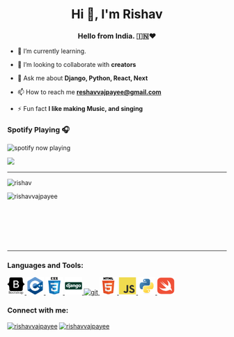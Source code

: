<h1 align="center">Hi 👋, I'm Rishav</h1>
<h3 align="center">Hello from India. 🇮🇳❤️</h3>

- 🔭 I’m currently learning.

- 👯 I’m looking to collaborate with **creators**

- 💬 Ask me about **Django, Python, React, Next**

- 📫 How to reach me **reshavvajpayee@gmail.com**

- ⚡ Fun fact **I like making Music, and singing**

<h3 align="left">Spotify Playing 🎧</h3>

<img src="https://rishavvajpayee.vercel.app/api/spotify" alt="spotify now playing" />

![](https://media0.giphy.com/media/3otPorWLQJq5GmHRtu/giphy.gif)


----
<p><img align="center" src="https://github-readme-stats-itsflash10.vercel.app/api?username=rishavvajpayee&show_icons=true&locale=en&theme=radical" alt="rishav" /></p>

<p><img align="left" src="https://github-readme-stats.vercel.app/api/top-langs?username=rishavvajpayee&show_icons=true&locale=en&layout=compact&theme=radical" alt="rishavvajpayee" /></p>



</br>
</br>
</br>
</br>
</br>
</br>
</br>


---

<h3 align="left">Languages and Tools:</h3>
<p align="left"> <a href="https://getbootstrap.com" target="_blank"> <img src="https://raw.githubusercontent.com/devicons/devicon/master/icons/bootstrap/bootstrap-plain-wordmark.svg" alt="bootstrap" width="40" height="40"/> </a> <a href="https://www.w3schools.com/cpp/" target="_blank"> <img src="https://raw.githubusercontent.com/devicons/devicon/master/icons/cplusplus/cplusplus-original.svg" alt="cplusplus" width="40" height="40"/> </a> <a href="https://www.w3schools.com/css/" target="_blank"> <img src="https://raw.githubusercontent.com/devicons/devicon/master/icons/css3/css3-original-wordmark.svg" alt="css3" width="40" height="40"/> </a> <a href="https://www.djangoproject.com/" target="_blank"> <img src="https://raw.githubusercontent.com/devicons/devicon/master/icons/django/django-original.svg" alt="django" width="40" height="40"/> </a> <a href="https://git-scm.com/" target="_blank"> <img src="https://www.vectorlogo.zone/logos/git-scm/git-scm-icon.svg" alt="git" width="40" height="40"/> </a> <a href="https://www.w3.org/html/" target="_blank"> <img src="https://raw.githubusercontent.com/devicons/devicon/master/icons/html5/html5-original-wordmark.svg" alt="html5" width="40" height="40"/> </a> <a href="https://developer.mozilla.org/en-US/docs/Web/JavaScript" target="_blank"> <img src="https://raw.githubusercontent.com/devicons/devicon/master/icons/javascript/javascript-original.svg" alt="javascript" width="40" height="40"/> </a> <a href="https://www.python.org" target="_blank"> <img src="https://raw.githubusercontent.com/devicons/devicon/master/icons/python/python-original.svg" alt="python" width="40" height="40"/> </a> <a href="https://developer.apple.com/swift/" target="_blank"> <img src="https://raw.githubusercontent.com/devicons/devicon/master/icons/swift/swift-original.svg" alt="swift" width="40" height="40"/> </a> </p>



<h3 align="left">Connect with me:</h3>
<p align="left">
<a href="https://twitter.com/rishavvajpayee" target="blank"><img align="center" src="https://raw.githubusercontent.com/rahuldkjain/github-profile-readme-generator/master/src/images/icons/Social/twitter.svg" alt="rishavvajpayee" height="30" width="40" /></a>
<a href="https://instagram.com/rishavvajpayee" target="blank"><img align="center" src="https://raw.githubusercontent.com/rahuldkjain/github-profile-readme-generator/master/src/images/icons/Social/instagram.svg" alt="rishavvajpayee" height="30" width="40" /></a>
</p>
